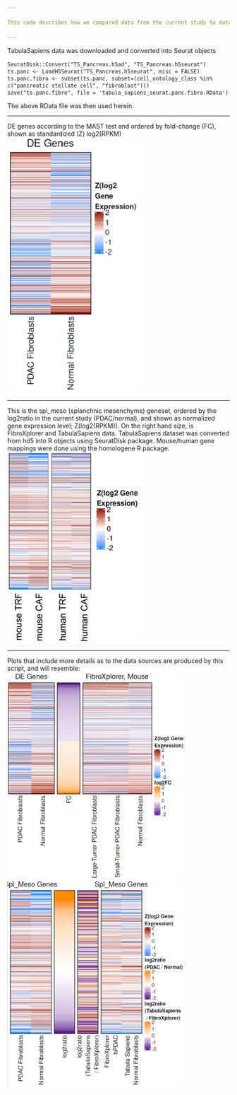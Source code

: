 ```yaml
---

This code describes how we compared data from the current study to data from previous studies.

---
```


TabulaSapiens data was downloaded and converted into Seurat objects

    SeuratDisk::Convert("TS_Pancreas.h5ad", "TS_Pancreas.h5seurat")
    ts.panc <- LoadH5Seurat("TS_Pancreas.h5seurat", misc = FALSE)
    ts.panc.fibro <- subset(ts.panc, subset=(cell_ontology_class %in% c("pancreatic stellate cell", "fibroblast")))
    save("ts.panc.fibro", file = 'tabula_sapiens_seurat.panc.fibro.RData')

The above RData file was then used herein.

---

DE genes according to the MAST test and ordered by fold-change (FC), shown as standardized (Z) log2(RPKM)
<img src="https://github.com/KunFang93/SplMeso_PDAC_NC/blob/main/avg_expr/EDF7e.png" width="300">

---

This is the spl_meso (splanchnic mesenchyme) geneset, ordered by the log2ratio in the current study (PDAC/normal), and shown as normalized gene expression level; Z(log2(RPKM)). On the right hand size, is FibroXplorer and TabulaSapiens data. TabulaSapiens dataset was converted from hd5 into R objects using SeuratDisk package. Mouse/human gene mappings were done using the homologene R package.
<img src="https://github.com/KunFang93/SplMeso_PDAC_NC/blob/main/avg_expr/EDF7j.png" width="300">

---

Plots that include more details as to the data sources are produced by this script, and will resemble:
<img src="https://github.com/KunFang93/SplMeso_PDAC_NC/blob/main/avg_expr/EDF7e_full.png" width="400">
<img src="https://github.com/KunFang93/SplMeso_PDAC_NC/blob/main/avg_expr/EDF7j_full.png" width="400">


